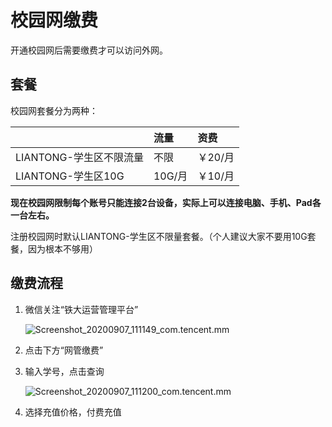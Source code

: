 # 校园网缴费

开通校园网后需要缴费才可以访问外网。

## 套餐

校园网套餐分为两种：

|  | 流量 | 资费 |
| :--- | :--- | :--- |
| LIANTONG-学生区不限流量 | 不限 | ￥20/月 |
| LIANTONG-学生区10G | 10G/月 | ￥10/月 |

**现在校园网限制每个账号只能连接2台设备，实际上可以连接电脑、手机、Pad各一台左右。**

注册校园网时默认LIANTONG-学生区不限量套餐。（个人建议大家不要用10G套餐，因为根本不够用）

## 缴费流程

1. 微信关注“铁大运营管理平台”

   ![Screenshot\_20200907\_111149\_com.tencent.mm](../.gitbook/assets/screenshot_20200907_111149_com.tencent.mm.jpg)

2. 点击下方“网管缴费”
3. 输入学号，点击查询

   ![Screenshot\_20200907\_111200\_com.tencent.mm](../.gitbook/assets/screenshot_20200907_111200_com.tencent.mm.jpg)

4. 选择充值价格，付费充值

